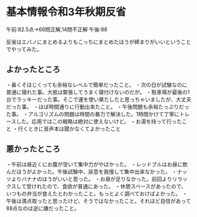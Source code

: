 # 基本情報令和3年秋期反省

午前:82.5点→66問正解,14問不正解
午後:88

反省はエバノにまとめるよりもこっちにまとめたほうが締まりがいいということでやってみた。

## よかったところ

・鼻くそほじくっても余裕なレベルで簡単だったこと。
・次の日が試験なのに普通に寝れた事。大抵は緊張してうまく寝付けないのだが。
・駐車場が最後の1台でラッキーだった事。そこで運を使い果たしたと思っちゃいましたが、大丈夫だった事。
・ほぼ時間通りに行動出来たこと。
・午後問題も余裕たっぷりだった事。
・アルゴリズムの問題は時間の暴力で解決した。1時間かけて丁寧にトレースした。応用ではこの戦略は絶対に使えないけど。
・お湯を持って行ったこと
・行くときに音声本は聞かなくてよかったこと

## 悪かったところ

・午前は昼近くにお腹が空いて集中力がやばかった。
・レッドブルはお昼に飲んだほうがよかった。午後試験中、尿意を我慢して集中出来なかった。
・ナッツよりバナナのほうがいいと思った。
・お昼が足りなかった。前回よりリラックスして受けれたので、食欲が普通にあった。
・休憩スペースがあったので、いつもの弁当が食えたとわかったこと。もっとよく調べておけばよかった。
・午後は満点取ったと思ったけど、そうではなかったこと。それほど自信があって88点なのは逆に嫌だったこと。
